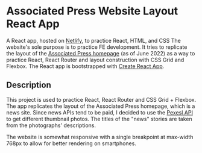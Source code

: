 # Associated Press Website Layout React App

A React app, hosted on [Netlify](https://nbaldzhiev-ap-layout.netlify.app/), to practice React, HTML, and CSS The website's sole purpose is to practice FE development. It tries to replicate the layout of the [Associated Press homepage](https://apnews.com/) (as of June 2022) as a way to practice React, React Router and layout construction with CSS Grid and Flexbox. The React app is bootstrapped with [Create React App](https://github.com/facebook/create-react-app).

## Description

This project is used to practice React, React Router and CSS Grid + Flexbox. The app replicates the layout of the Associated Press homepage, which is a news site. Since news APIs tend to be paid, I decided to use the [Pexesl API](https://www.pexels.com/api/) to get different thumbnail photos. The titles of the "news" stories are taken from the photographs' descriptions.

The website is somewhat responsive with a single breakpoint at max-width 768px to allow for better rendering on smartphones.
